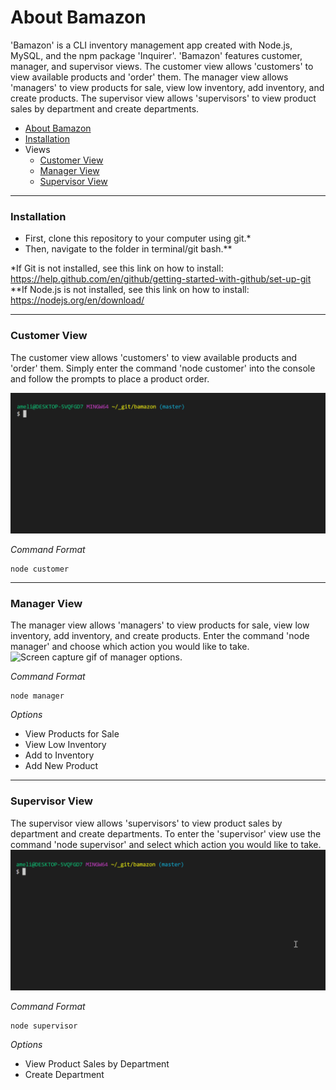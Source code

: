 # About Bamazon

'Bamazon' is a CLI inventory management app created with Node.js, MySQL, and the npm package 'Inquirer'. 'Bamazon' features customer, manager, and supervisor views. The customer view allows 'customers' to view available products and 'order' them. The manager view allows 'managers' to view products for sale, view low inventory, add inventory, and create products. The supervisor view allows 'supervisors' to view product sales by department and create departments.

- [About Bamazon](#about-bamazon)
- [Installation](#installation)
- Views
    - [Customer View](#customer-view)
    - [Manager View](#manager-view)
    - [Supervisor View](#supervisor-view)
  
---
### Installation
* First, clone this repository to your computer using git.*
* Then, navigate to the folder in terminal/git bash.**

*If Git is not installed, see this link on how to install: https://help.github.com/en/github/getting-started-with-github/set-up-git
**If Node.js is not installed, see this link on how to install: https://nodejs.org/en/download/

---
### Customer View
The customer view allows 'customers' to view available products and 'order' them. Simply enter the command 'node customer' into the console and follow the prompts to place a product order.

![Screen capture gif of customer options.](/gifs/customer.gif)

*Command Format*
```
node customer
```
---
### Manager View
The manager view allows 'managers' to view products for sale, view low inventory, add inventory, and create products. Enter the command 'node manager' and choose which action you would like to take.
![Screen capture gif of manager options.](/gifs/manager.gif)

*Command Format*
```
node manager
```

*Options*
* View Products for Sale
* View Low Inventory
* Add to Inventory
* Add New Product

---
### Supervisor View
 The supervisor view allows 'supervisors' to view product sales by department and create departments. To enter the 'supervisor' view use the command 'node supervisor' and select which action you would like to take.
![Screen capture gif of manager options.](/gifs/supervisor.gif)

*Command Format*
```
node supervisor
```

*Options*
* View Product Sales by Department
* Create Department

